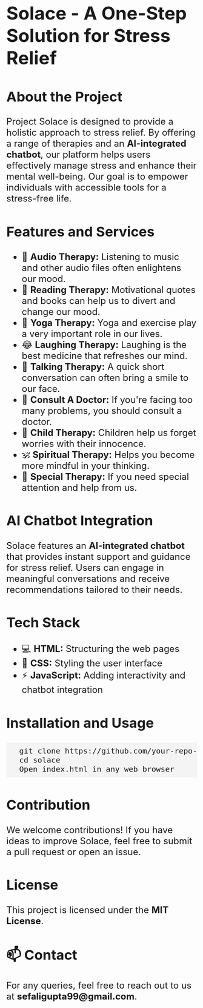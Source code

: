 <h1 style="font-size: 48px; text-align: left;">Solace - A One-Step Solution for Stress Relief</h1>

<h2 style="font-size: 36px; text-align: left;">About the Project</h2>
<p style="font-size: 24px; text-align: left;">Project Solace is designed to provide a holistic approach to stress relief. By offering a range of therapies and an <strong>AI-integrated chatbot</strong>, our platform helps users effectively manage stress and enhance their mental well-being. Our goal is to empower individuals with accessible tools for a stress-free life.</p>

<h2 style="font-size: 36px; text-align: left;">Features and Services</h2>

<ul style="font-size: 24px; text-align: left;">
  <li>🎵 <strong>Audio Therapy:</strong> Listening to music and other audio files often enlightens our mood. </li>
  <li>📖 <strong>Reading Therapy:</strong> Motivational quotes and books can help us to divert and change our mood. </li>
  <li>🧘 <strong>Yoga Therapy:</strong> Yoga and exercise play a very important role in our lives. </li>
  <li>😂 <strong>Laughing Therapy:</strong> Laughing is the best medicine that refreshes our mind. </li>
  <li>💬 <strong>Talking Therapy:</strong> A quick short conversation can often bring a smile to our face. </li>
  <li>🏥 <strong>Consult A Doctor:</strong> If you're facing too many problems, you should consult a doctor. </li>
  <li>👶 <strong>Child Therapy:</strong> Children help us forget worries with their innocence. </li>
  <li>🕉️ <strong>Spiritual Therapy:</strong> Helps you become more mindful in your thinking. </li>
  <li>💖 <strong>Special Therapy:</strong> If you need special attention and help from us. </li>
</ul>

<h2 style="font-size: 36px; text-align: left;">AI Chatbot Integration</h2>
<p style="font-size: 24px; text-align: left;">Solace features an <strong>AI-integrated chatbot</strong> that provides instant support and guidance for stress relief. Users can engage in meaningful conversations and receive recommendations tailored to their needs.</p>

<h2 style="font-size: 36px; text-align: left;">Tech Stack</h2>
<ul style="font-size: 24px; text-align: left;">
  <li>💻 <strong>HTML:</strong> Structuring the web pages</li>
  <li>🎨 <strong>CSS:</strong> Styling the user interface</li>
  <li>⚡ <strong>JavaScript:</strong> Adding interactivity and chatbot integration</li>
</ul>

<h2 style="font-size: 36px; text-align: left;">Installation and Usage</h2>
<pre style="background-color: #f4f4f4; padding: 10px; font-size: 20px;">
  git clone https://github.com/your-repo-name/solace.git
  cd solace
  Open index.html in any web browser
</pre>

<h2 style="font-size: 36px; text-align: left;">Contribution</h2>
<p style="font-size: 24px; text-align: left;">We welcome contributions! If you have ideas to improve Solace, feel free to submit a pull request or open an issue.</p>

<h2 style="font-size: 36px; text-align: left;">License</h2>
<p style="font-size: 24px; text-align: left;">This project is licensed under the <strong>MIT License</strong>.</p>

<h2 style="font-size: 36px; text-align: left;">📫 Contact</h2>
<p style="font-size: 24px; text-align: left;">For any queries, feel free to reach out to us at <strong>sefaligupta99@gmail.com</strong>.</p>
